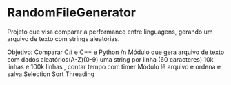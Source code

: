 # RandomFileGenerator

Projeto que visa comparar a performance entre linguagens, gerando um arquivo de texto com strings aleatórias.

Objetivo: Comparar C# e C++ e Python /n
Módulo que gera arquivo de texto com dados aleatórios(A-Z)(0-9)
uma string por linha (60 caracteres)
10k linhas e 100k linhas , contar tempo com timer
Módulo lê arquivo e ordena e salva
Selection Sort
Threading
